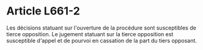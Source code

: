 # Article L661-2

Les décisions statuant sur l'ouverture de la procédure sont susceptibles de tierce opposition. Le jugement statuant sur la tierce opposition est susceptible d'appel et de pourvoi en cassation de la part du tiers opposant.
